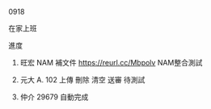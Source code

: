 0918

在家上班

進度

1. 旺宏 NAM 補文件 https://reurl.cc/Mbpolv NAM整合測試

2. 元大 A. 102 上傳 刪除 清空 送審 待測試

3. 仲介 29679 自動完成


